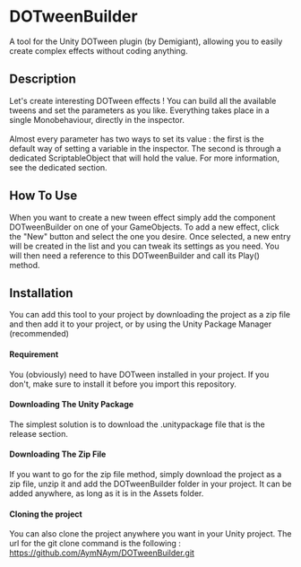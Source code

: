 # DOTweenBuilder
A tool for the Unity DOTween plugin (by Demigiant), allowing you to easily create complex effects without coding anything.

## Description
Let's create interesting DOTween effects ! You can build all the available tweens and set the parameters as you like.
Everything takes place in a single Monobehaviour, directly in the inspector.
<br><br>
Almost every parameter has two ways to set its value : the first is the default way of setting a variable in the inspector. The second is through a dedicated ScriptableObject that will hold the value. For more information, see the dedicated section.

## How To Use
When you want to create a new tween effect simply add the component DOTweenBuilder on one of your GameObjects. To add a new effect, click the "New" button and select the one you desire. Once selected, a new entry will be created in
the list and you can tweak its settings as you need. You will then need a reference to this DOTweenBuilder and call its Play() method.

## Installation
You can add this tool to your project by downloading the project as a zip file and then add it to your project, or by using the Unity Package Manager (recommended)

#### Requirement
You (obviously) need to have DOTween installed in your project. If you don't, make sure to install it before you import this repository.

#### Downloading The Unity Package
The simplest solution is to download the .unitypackage file that is the release section.

#### Downloading The Zip File
If you want to go for the zip file method, simply download the project as a zip file, unzip it and add the DOTweenBuilder folder in your project. It can be added anywhere, as long as it is in the Assets folder.

#### Cloning the project
You can also clone the project anywhere you want in your Unity project. The url for the git clone command is the following : https://github.com/AymNAym/DOTweenBuilder.git
